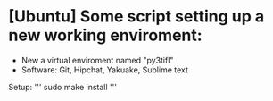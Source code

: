 # [Ubuntu] Some script setting up a new working enviroment:
- New a virtual enviroment named "py3tifl"
- Software: Git, Hipchat, Yakuake, Sublime text

Setup:
'''
sudo make install
'''